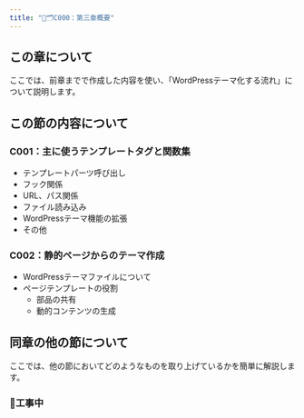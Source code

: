 ```yaml
---
title: "🚧🗂️C000：第三章概要"
---
```


## この章について

ここでは、前章までで作成した内容を使い、「WordPressテーマ化する流れ」について説明します。  

## この節の内容について

### C001：主に使うテンプレートタグと関数集

- テンプレートパーツ呼び出し
- フック関係
- URL、パス関係
- ファイル読み込み
- WordPressテーマ機能の拡張
- その他

### C002：静的ページからのテーマ作成

- WordPressテーマファイルについて
- ページテンプレートの役割
  - 部品の共有
  - 動的コンテンツの生成

## 同章の他の節について

ここでは、他の節においてどのようなものを取り上げているかを簡単に解説します。

### 🚧工事中
